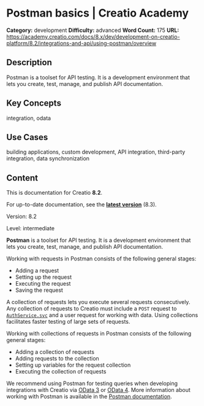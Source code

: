 # Postman basics | Creatio Academy

**Category:** development **Difficulty:** advanced **Word Count:** 175 **URL:**
https://academy.creatio.com/docs/8.x/dev/development-on-creatio-platform/8.2/integrations-and-api/using-postman/overview

## Description

Postman is a toolset for API testing. It is a development environment that lets
you create, test, manage, and publish API documentation.

## Key Concepts

integration, odata

## Use Cases

building applications, custom development, API integration, third-party
integration, data synchronization

## Content

This is documentation for Creatio **8.2**.

For up-to-date documentation, see the
**[latest version](/docs/8.x/dev/development-on-creatio-platform/integrations-and-api/using-postman/overview)**
(8.3).

Version: 8.2

Level: intermediate

**Postman** is a toolset for API testing. It is a development environment that
lets you create, test, manage, and publish API documentation.

Working with requests in Postman consists of the following general stages:

- Adding a request
- Setting up the request
- Executing the request
- Saving the request

A collection of requests lets you execute several requests consecutively. Any
collection of requests to Creatio must include a `POST` request to
[`AuthService.svc`](https://academy.creatio.com/documents?ver=8.2&id=15404) and
a user request for working with data. Using collections facilitates faster
testing of large sets of requests.

Working with collections of requests in Postman consists of the following
general stages:

- Adding a collection of requests
- Adding requests to the collection
- Setting up variables for the request collection
- Executing the collection of requests

We recommend using Postman for testing queries when developing integrations with
Creatio via
[OData 3](https://academy.creatio.com/documents?ver=8.2&id=15431&anchor=title-1398-2)
or
[OData 4](https://academy.creatio.com/documents?ver=8.2&id=15431&anchor=title-1398-1).
More information about working with Postman is available in the
[Postman documentation](https://learning.postman.com/docs/postman/launching-postman/introduction/).
